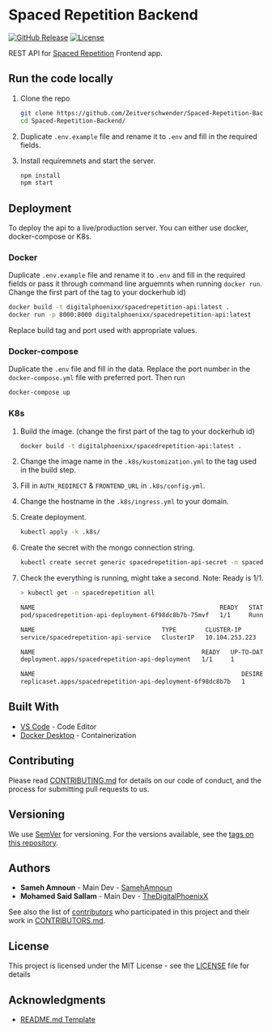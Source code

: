 # Spaced Repetition Backend

[![GitHub Release][github_release_badge]][github_release_link]
[![License][license-image]][license-url]

REST API for [Spaced Repetition](https://github.com/Zeitverschwender/Spaced-Repetition) Frontend app.

## Run the code locally

1) Clone the repo

    ```sh
    git clone https://github.com/Zeitverschwender/Spaced-Repetition-Backend
    cd Spaced-Repetition-Backend/
    ```

1) Duplicate ``.env.example`` file and rename it to ``.env`` and fill in the required fields.

1) Install requiremnets and start the server.

    ```sh
    npm install
    npm start
    ```

## Deployment

To deploy the api to a live/production server. You can either use docker, docker-compose or K8s.

### Docker

Duplicate ``.env.example`` file and rename it to ``.env`` and fill in the required fields or pass it through command line arguemnts when running ``docker run``. Change the first part of the tag to your dockerhub id)

```sh
docker build -t digitalphoenixx/spacedrepetition-api:latest .
docker run -p 8000:8000 digitalphoenixx/spacedrepetition-api:latest
```

Replace build tag and port used with appropriate values.

### Docker-compose

Duplicate the ``.env`` file and fill in the data. Replace the port number in the ``docker-compose.yml`` file with preferred port. Then run

```sh
docker-compose up
```

### K8s

1) Build the image. (change the first part of the tag to your dockerhub id)

    ```sh
    docker build -t digitalphoenixx/spacedrepetition-api:latest .
    ```

1) Change the image name in the ``.k8s/kustomization.yml`` to the tag used in the build step.

1) Fill in ``AUTH_REDIRECT`` & ``FRONTEND_URL`` in ``.k8s/config.yml``.

1) Change the hostname in the ``.k8s/ingress.yml`` to your domain.

1) Create deployment.

    ```sh
    kubectl apply -k .k8s/
    ```

1) Create the secret with the mongo connection string.

    ```sh
    kubectl create secret generic spacedrepetition-api-secret -n spacedrepetition --from-literal=DB_CONNECTION="VALUE_HERE" --from-literal=GOOGLE_CLIENT_ID="VALUE_HERE" --from-literal=GOOGLE_CLIENT_SECRET="VALUE_HERE" --from-literal=SESSION_SECRET="VALUE_HERE"
    ```

1) Check the everything is running, might take a second. Note: Ready is 1/1.

    ``` sh
    > kubectl get -n spacedrepetition all

    NAME                                                   READY   STATUS    RESTARTS   AGE
    pod/spacedrepetition-api-deployment-6f98dc8b7b-75mvf   1/1     Running   0          19m

    NAME                                   TYPE        CLUSTER-IP       EXTERNAL-IP   PORT(S)    AGE
    service/spacedrepetition-api-service   ClusterIP   10.104.253.223   <none>        8000/TCP   19m

    NAME                                              READY   UP-TO-DATE   AVAILABLE   AGE
    deployment.apps/spacedrepetition-api-deployment   1/1     1            1           19m

    NAME                                                         DESIRED   CURRENT   READY   AGE
    replicaset.apps/spacedrepetition-api-deployment-6f98dc8b7b   1         1         1       19m
    ```

## Built With

* [VS Code](https://code.visualstudio.com/) - Code Editor
* [Docker Desktop](https://www.docker.com/products/docker-desktop) - Containerization

## Contributing

Please read [CONTRIBUTING.md](CONTRIBUTING.md) for details on our code of conduct, and the process for submitting pull requests to us.

## Versioning

We use [SemVer](http://semver.org/) for versioning. For the versions available, see the [tags on this repository][github-tags].

## Authors

* **Sameh Amnoun** - Main Dev - [SamehAmnoun](https://github.com/SamehAmnoun)
* **Mohamed Said Sallam** - Main Dev - [TheDigitalPhoenixX](https://github.com/TheDigitalPhoenixX)

See also the list of [contributors][github-contributors] who participated in this project and their work in [CONTRIBUTORS.md](CONTRIBUTORS.md).

## License

This project is licensed under the MIT License - see the [LICENSE](LICENSE) file for details

## Acknowledgments

* [README.md Template](https://gist.github.com/PurpleBooth/109311bb0361f32d87a2)

[license-image]: https://img.shields.io/badge/License-MIT-brightgreen.svg
[license-url]: https://opensource.org/licenses/MIT

[github_release_badge]: https://img.shields.io/github/v/release/Zeitverschwender/Spaced-Repetition-Backend.svg?style=flat&include_prereleases
[github_release_link]: https://github.com/Zeitverschwender/Spaced-Repetition-Backend/releases

[github-contributors]: https://github.com/Zeitverschwender/Spaced-Repetition-Backend/contributors
[github-tags]: https://github.com/Zeitverschwender/Spaced-Repetition-Backend/tags
